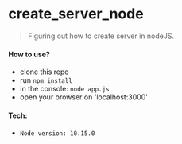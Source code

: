 # create_server_node

> Figuring out how to create server in nodeJS.

#### How to use?

- clone this repo
- run `npm install`
- in the console: `node app.js`
- open your browser on 'localhost:3000'
#### Tech:

- `Node version: 10.15.0`
